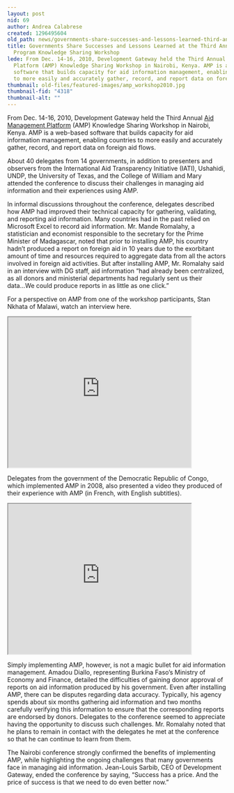 ```yaml
---
layout: post
nid: 69
author: Andrea Calabrese
created: 1296495604
old_path: news/governments-share-successes-and-lessons-learned-third-annual-aid-management-program-knowledge-s
title: Governments Share Successes and Lessons Learned at the Third Annual Aid Management
  Program Knowledge Sharing Workshop
lede: From Dec. 14-16, 2010, Development Gateway held the Third Annual Aid Management
  Platform (AMP) Knowledge Sharing Workshop in Nairobi, Kenya. AMP is a web-based
  software that builds capacity for aid information management, enabling countries
  to more easily and accurately gather, record, and report data on foreign aid flows.
thumbnail: old-files/featured-images/amp_workshop2010.jpg
thumbnail-fid: "4318"
thumbnail-alt: ""
---
```


From Dec. 14-16, 2010, Development Gateway held the Third Annual [Aid Management Platform](/programs/aid-management-program/aid-management-platform "Aid Management Platform") (AMP) Knowledge Sharing Workshop in Nairobi, Kenya. AMP is a web-based software that builds capacity for aid information management, enabling countries to more easily and accurately gather, record, and report data on foreign aid flows.

About 40 delegates from 14 governments, in addition to presenters and observers from the International Aid Transparency Initiative (IATI), Ushahidi, UNDP, the University of Texas, and the College of William and Mary attended the conference to discuss their challenges in managing aid information and their experiences using AMP.

In informal discussions throughout the conference, delegates described how AMP had improved their technical capacity for gathering, validating, and reporting aid information. Many countries had in the past relied on Microsoft Excel to record aid information. Mr. Mande Romalahy, a statistician and economist responsible to the secretary for the Prime Minister of Madagascar, noted that prior to installing AMP, his country hadn’t produced a report on foreign aid in 10 years due to the exorbitant amount of time and resources required to aggregate data from all the actors involved in foreign aid activities. But after installing AMP, Mr. Romalahy said in an interview with DG staff, aid information “had already been centralized, as all donors and ministerial departments had regularly sent us their data...We could produce reports in as little as one click.”

For a perspective on AMP from one of the workshop participants, Stan Nkhata of Malawi, watch an interview here.

<iframe align="middle" alt="2tZ94-RrtIw?wmode=transparent" height="345" src="http://www.youtube.com/embed/2tZ94-RrtIw?wmode=transparent" width="420"></iframe>

Delegates from the government of the Democratic Republic of Congo, which implemented AMP in 2008, also presented a video they produced of their experience with AMP (in French, with English subtitles).

<iframe align="middle" alt="44651FDAD3AC270E?hl=en_US?wmode=transpar" height="345" src="http://www.youtube.com/p/44651FDAD3AC270E?hl=en_US?wmode=transparent" width="420"></iframe>

Simply implementing AMP, however, is not a magic bullet for aid information management. Amadou Diallo, representing Burkina Faso’s Ministry of Economy and Finance, detailed the difficulties of gaining donor approval of reports on aid information produced by his government. Even after installing AMP, there can be disputes regarding data accuracy. Typically, his agency spends about six months gathering aid information and two months carefully verifying this information to ensure that the corresponding reports are endorsed by donors. Delegates to the conference seemed to appreciate having the opportunity to discuss such challenges. Mr. Romalahy noted that he plans to remain in contact with the delegates he met at the conference so that he can continue to learn from them.

The Nairobi conference strongly confirmed the benefits of implementing AMP, while highlighting the ongoing challenges that many governments face in managing aid information. Jean-Louis Sarbib, CEO of Development Gateway, ended the conference by saying, “Success has a price. And the price of success is that we need to do even better now.”
